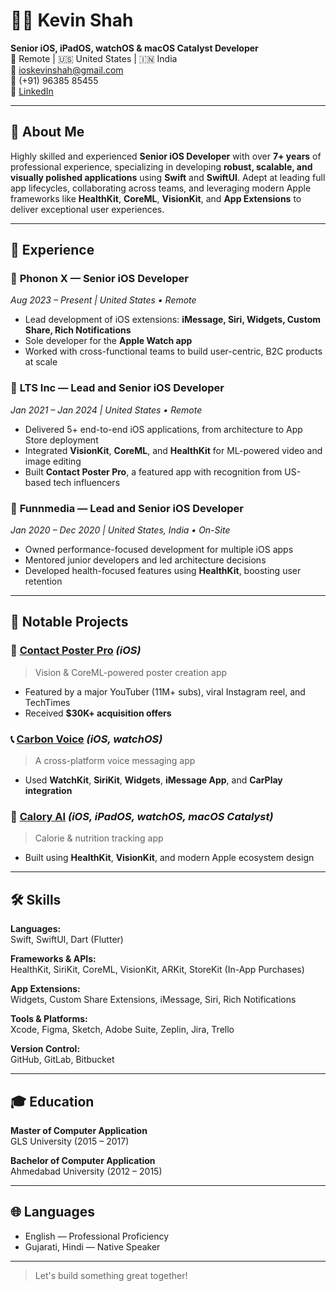 # 👨‍💻 Kevin Shah

**Senior iOS, iPadOS, watchOS & macOS Catalyst Developer**  
📍 Remote | 🇺🇸 United States | 🇮🇳 India  
📧 ioskevinshah@gmail.com  
📱 (+91) 96385 85455  
🔗 [LinkedIn](https://linkedin.com/in/kevin-shah)

---

## 👋 About Me

Highly skilled and experienced **Senior iOS Developer** with over **7+ years** of professional experience, specializing in developing **robust, scalable, and visually polished applications** using **Swift** and **SwiftUI**. Adept at leading full app lifecycles, collaborating across teams, and leveraging modern Apple frameworks like **HealthKit**, **CoreML**, **VisionKit**, and **App Extensions** to deliver exceptional user experiences.

---

## 💼 Experience

### 🔹 **Phonon X** — Senior iOS Developer  
_Aug 2023 – Present | United States • Remote_  
- Lead development of iOS extensions: **iMessage, Siri, Widgets, Custom Share, Rich Notifications**  
- Sole developer for the **Apple Watch app**  
- Worked with cross-functional teams to build user-centric, B2C products at scale  

### 🔹 **LTS Inc** — Lead and Senior iOS Developer  
_Jan 2021 – Jan 2024 | United States • Remote_  
- Delivered 5+ end-to-end iOS applications, from architecture to App Store deployment  
- Integrated **VisionKit**, **CoreML**, and **HealthKit** for ML-powered video and image editing  
- Built **Contact Poster Pro**, a featured app with recognition from US-based tech influencers  

### 🔹 **Funnmedia** — Lead and Senior iOS Developer  
_Jan 2020 – Dec 2020 | United States, India • On-Site_  
- Owned performance-focused development for multiple iOS apps  
- Mentored junior developers and led architecture decisions  
- Developed health-focused features using **HealthKit**, boosting user retention  

---

## 🚀 Notable Projects

### 📱 [**Contact Poster Pro**](#) _(iOS)_  
> Vision & CoreML-powered poster creation app  
- Featured by a major YouTuber (11M+ subs), viral Instagram reel, and TechTimes  
- Received **$30K+ acquisition offers**  

### 📞 [**Carbon Voice**](#) _(iOS, watchOS)_  
> A cross-platform voice messaging app  
- Used **WatchKit**, **SiriKit**, **Widgets**, **iMessage App**, and **CarPlay integration**  

### 🍎 [**Calory AI**](#) _(iOS, iPadOS, watchOS, macOS Catalyst)_  
> Calorie & nutrition tracking app  
- Built using **HealthKit**, **VisionKit**, and modern Apple ecosystem design  

---

## 🛠️ Skills

**Languages:**  
Swift, SwiftUI, Dart (Flutter)

**Frameworks & APIs:**  
HealthKit, SiriKit, CoreML, VisionKit, ARKit, StoreKit (In-App Purchases)

**App Extensions:**  
Widgets, Custom Share Extensions, iMessage, Siri, Rich Notifications

**Tools & Platforms:**  
Xcode, Figma, Sketch, Adobe Suite, Zeplin, Jira, Trello

**Version Control:**  
GitHub, GitLab, Bitbucket

---

## 🎓 Education

**Master of Computer Application**  
GLS University (2015 – 2017)  

**Bachelor of Computer Application**  
Ahmedabad University (2012 – 2015)

---

## 🌐 Languages

- English — Professional Proficiency  
- Gujarati, Hindi — Native Speaker  

---

> Let's build something great together!


<!--
**ioskevinshah/ioskevinshah** is a ✨ _special_ ✨ repository because its `README.md` (this file) appears on your GitHub profile.

Here are some ideas to get you started:

- 🔭 I’m currently working on ...
- 🌱 I’m currently learning ...
- 👯 I’m looking to collaborate on ...
- 🤔 I’m looking for help with ...
- 💬 Ask me about ...
- 📫 How to reach me: ...
- 😄 Pronouns: ...
- ⚡ Fun fact: ...
-->
